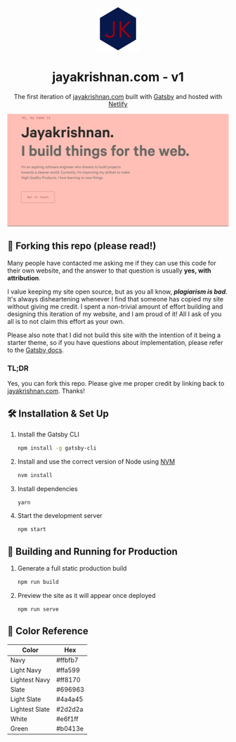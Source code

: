 <div align="center">
  <img alt="Logo" src="https://raw.githubusercontent.com/Jayakrishna20/v1/master/src/images/logo.png" width="100" />
</div>
<h1 align="center">
  jayakrishnan.com - v1
</h1>
<p align="center">
  The first iteration of <a href="https://brittanychiang.com" target="_blank">jayakrishnan.com</a> built with <a href="https://www.gatsbyjs.org/" target="_blank">Gatsby</a> and hosted with <a href="https://www.netlify.com/" target="_blank">Netlify</a>
</p>

<p align="center">
  <a href="https://app.netlify.com/sites/brittanychiang/deploys" target="_blank">    
  </a>
</p>

![demo](https://raw.githubusercontent.com/Jayakrishna20/v1/master/src/images/demo.png)

## 🚨 Forking this repo (please read!)

Many people have contacted me asking me if they can use this code for their own website, and the answer to that question is usually **yes, with attribution**.

I value keeping my site open source, but as you all know, _**plagiarism is bad**_. It's always disheartening whenever I find that someone has copied my site without giving me credit. I spent a non-trivial amount of effort building and designing this iteration of my website, and I am proud of it! All I ask of you all is to not claim this effort as your own.

Please also note that I did not build this site with the intention of it being a starter theme, so if you have questions about implementation, please refer to the [Gatsby docs](https://www.gatsbyjs.org/docs/).

### TL;DR

Yes, you can fork this repo. Please give me proper credit by linking back to [jayakrishnan.com](https://brittanychiang.com). Thanks!

## 🛠 Installation & Set Up

1. Install the Gatsby CLI

   ```sh
   npm install -g gatsby-cli
   ```

2. Install and use the correct version of Node using [NVM](https://github.com/nvm-sh/nvm)

   ```sh
   nvm install
   ```

3. Install dependencies

   ```sh
   yarn
   ```

4. Start the development server

   ```sh
   npm start
   ```

## 🚀 Building and Running for Production

1. Generate a full static production build

   ```sh
   npm run build
   ```

1. Preview the site as it will appear once deployed

   ```sh
   npm run serve
   ```

## 🎨 Color Reference

| Color          | Hex     |
| -------------- | --------|
| Navy           | #ffbfb7 |
| Light Navy     | #ffa599 |
| Lightest Navy  | #ff8170 |
| Slate          | #696963 |
| Light Slate    | #4a4a45 |
| Lightest Slate | #2d2d2a |
| White          | #e6f1ff |
| Green          | #b0413e |
